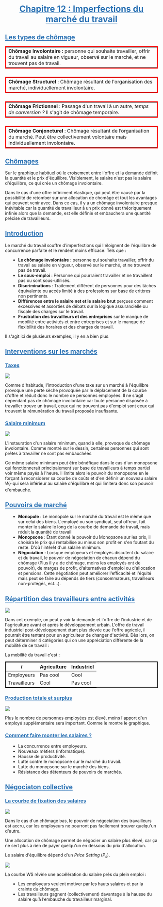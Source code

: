 <style>
/**
*{
color : black;
font-family : Arial;
}

body
{
background-color : white;
}
**/

/** Title style **/

h1
{
text-align : center;
}


h1, h2, h3
{
color : #2e74b5;
text-decoration : underline;
}

h4, h5, h6
{
color : #3f6d94;
text-decoration : bold;
}

/** Table formating **/

table{
margin-top : 1%;
margin-bottom: 1%;
border : 2px solid black;
}

.table_red{
border : 3px solid red;
}

.table_show{
width: 90%;
border: 2px solid black;
padding : 5%;
border-radius: 10px 10px 10px;
}

.table_show tr td
{
width: 40%;
height : auto;
}

/** Block effects **/

.center_block
{
display: block;
margin-left: auto;
margin-right: auto;
width: 60%;
}

.red_block
{
background-color : red;
}

.blue_block
{
background-color : blue;
}

.green_block
{
background-color : green;
}

.salmon_block
{
background-color : salmon;
}


/** line effect **/

.center_line
{
text-align: center;
}

.red_line
{
color : red;
}

.blue_line
{
color : blue;
}

.green_line
{
color : green;
}

.salmon_line
{
color : salmon;
}

.bold
{
font-weight : bold;
}

.underline
{
text-decoration : underline;
}

/** Global list effects **/

ul, li
{
margin-left : 2%;
}

/** ul list decoration **/

ul
{
list-style-type: disc;
}

ul li ul
{
list-style-type: circle;
}

ul li ul li ul
{
list-style-type: square;
}

ul li ul li ul li ul
{
list-style-type: lower-latin;
}

ul li ul li ul li ul li ul
{
list-style-type: decimal;
}

/** ol list decoration **/

ol
{
list-style-type: decimal;
}

ol li ol
{
list-style-type: upper-alpha;
}

ol li ol li ol
{
list-style-type: lower-alpha;
}

ol li ol li ol li ol
{
list-style-type: upper-roman;
}

ol li ol li ol li ol li ol
{
list-style-type: lower-roman;
}
</style>
# Chapitre 12 : Imperfections du marché du travail

<!--
## Introduction d'Alain

### Salaires en Belgique

1. Loi sur la compétitivité 1956, 2016
2. Indexation
3. $w_t = W_{t-1}\frac{P_t}{P_{t-1}}$
4. 4,5 - 2,8 = 3,7 %
5. Productivité
6. Janvier 2019 : 0,8 %
7. Négocié : 1,1 %
-->

## Les types de chômage

<table style="border : 3px solid red; align:center;">
<td>
<b>Chômage Involontaire : </b>personne qui souhaite travailler, offrir du travail au salaire en vigueur, observé sur le marché, et ne trouvent pas de travail.
</td>
</table>
<br/>
<table style="border : 3px solid red; align:center;">
<td>
<b>Chômage Structurel</b> : Chômage résultant de l'organisation des marché, individuellement involontaire.
</td>
</table>

<br/>
<table style="border : 3px solid red; align:center;">
<td>
<b>Chômage Frictionnel</b> : Passage d'un travail à un autre, <i>temps de conversion ?</i> Il s'agit de chômage temporaire.
</td>
</table>
<br/>
<table style="border : 3px solid red; align:center;">
<td>
<b>Chômage Conjoncturel</b> : Chômage résultant de l’organisation du marché. Peut être collectivement volontaire mais individuellement involontaire.
</td>
</table>

## Chômages

Sur le graphique habituel où le croisement entre l'offre et la demande définit la quantité et le prix d'équilibre. Visiblement, le salaire n'est pas le salaire d'équilibre, ce qui crée un chômage involontaire.

Dans le cas d'une offre infiniment élastique, qui peut être causé par la possibilité de retomber sur une allocation de chomâge et tout les avantages qui peuvent venir avec. Dans ce cas, il y a un chômage involontaire presque inévitable car la quantité de travailleur à un prix donné est théoriquement infinie alors que la demande, est elle définie et embauchera une quantité précise de travailleurs.



## Introduction

Le marché du travail souffre d'imperfections qui l'éloignent de l'équilibre de concurrence parfaite et le rendent moins efficace. Tels que :

- **Le chômage involontaire** : personne qui souhaite travailler, offrir du travail au salaire en vigueur, observé sur le marché, et ne trouvent pas de travail.
- **Le sous-emploi** : Personne qui pourraient travailler et ne travaillent pas ou sont sous-utlilisés.
- **Discriminations** : Traitement différent de personnes pour des tâches équivalente ou accès limité à des professions sur base de critères non pertinents.
- **Différences entre le salaire net et le salaire brut** perçues comment excessives et assorties de débats sur la logique assurancielle ou fiscale des charges sur le travail.
- **Frustration des travailleurs et des entreprises** sur le manque de mobilité entre activités et entre entreprises et sur le manque de flexibilité des horaires et des charges de travail.

Il s'agit ici de plusieurs exemples, il y en a bien plus.

## Interventions sur les marchés

### Taxes

<img src="../attachment/eco30.png"/>

Comme d'habitude, l'introduction d'une taxe sur un marché à l'équilibre provoque une perte sèche provoquée par le déplacement de la courbe d'offre et réduit donc le nombre de personnes employées. Il ne s'agit cependant pas de chômage involontaire car toute personne disposée à travailler trouve un travail, ceux qui ne trouvent pas d'emploi sont ceux qui trouvent la rémunération du travail proposée insufisante.


### Salaire minimum

<img src="../attachment/eco31.png"/>

L'instauration d'un salaire minimum, quand à elle, provoque du chômage involontaire. Comme montré sur le dessin, certaines personnes qui sont prêtes à travailler ne sont pas embauchées.

Ce même salaire minimum peut être bénéfique dans le cas d'un monopsone qui fonctionnerait principalement sur base de travailleurs à temps partiel voir même payés à l'heure. Il limite alors le pouvoir du monopsone en le forçant à reconsidérer sa courbe de coûts et d'en définir un nouveau salaire $W_F$ qui sera inférieur au salaire d'équilibre et qui limitera donc son pouvoir d'embauche.


## Pouvoirs de marché

- **Monopole** : Le monopole sur le marché du travail est le même que sur celui des biens. L'employé ou son syndicat, seul offreur, fait monter le salaire le long de la courbe de demande de travail, mais réduit la quantité de travail
- **Monopsone** : Étant donné le pouvoir du Monopsone sur les prix, il choisira le prix qui rentabilise au mieux son profit en s'en foutant du reste. D'où l'intérêt d'un salaire minimum.
- **Négociation** : Lorsque employeurs et employés discutent du salaire et du travail, le pouvoir de négociation de chacun dépend du chômage (Plus il y a de chômage, moins les employés ont de pouvoir), de marges de profit, d'alternatives d'emploi ou d'allocation et pensions. Cette négotiation peut améliorer l'efficacité et l'équité mais peut se faire au dépends de tiers (consommateurs, travailleurs non-protégés, ect...).


## Répartition des travailleurs entre activités

<img src="../attachment/eco32.png"/>

Dans cet exemple, on peut y voir la demande et l'offre de l'industrie et de l'agriculture avant et après le développement urbain. L'offre de travail industriel post-développement étant plus élevée que l'offre agricole, il pourrait être tentant pour un agriculteur de changer d'activité. Dès lors, on peut déterminer 4 catégories qui on une appréciation différente de la mobilité de ce travail :

La mobilité du travail c'est :

/ | Agriculture | Industriel
---|-------------|-----------
Employeurs | Pas cool | Cool
Travailleurs | Cool | Pas cool

### Production totale et surplus

<img src="../attachment/eco33.png"/>

Plus le nombre de personnes employées est élevé, moins l'apport d'un employé supplémentaire sera important. Comme le montre le graphique.

### Comment faire monter les salaires ?

- La concurrence entre employeurs.
- Nouveaux métiers (informatique).
- Hausse de productivité.
- Lutte contre le monopsone sur le marché du travail.
- Lutte du monopsone sur le marché des biens.
- Résistance des détenteurs de pouvoirs de marchés.

## Négociaton collective

### La courbe de fixation des salaires

<img src="../attachment/eco20.png" />

Dans le cas d'un chômage bas, le pouvoir de négociation des travailleurs est accru, car les employeurs ne pourront pas facilement trouver quelqu'un d'autre.

Une allocation de chômage permet de négocier un salaire plus élevé, car ça ne sert plus à rien de payer quelqu'un en dessous du prix d'allocation.

Le salaire d'équilibre dépend d'un *Price Setting* ($P_s$).

<img src="../attachment/eco21.png" />

La courbe WS révèle une accélération du salaire près du plein emploi :
- Les employeurs veulent motiver par les hauts salaires et par la crainte du chômage.
- Les travailleurs gagnent (collectivement) davantage à la hausse du salaire qu’à l’embauche du travailleur marginal.


<!--
## Notes de la vidéo
La france est soumise à un chômage structurel, 'est à dire indépendant de l'activité économique. Il serait d'avantage lié à d'autre facteur que la délocalisation

⇒ Peut être le manque de flexibilité, ou l'incapacité de répondre aux demandes des entreprises.

Pour lutter contre le chomage ? Valoriser les fillières qui recrutent et favoriser le changement de carrière.


Ensuite chômage conjonturel.

Diminuer les impôts pour favoiser la consommation des ménages.

Diminuer le coût du travail, en diminuant les charges sociales et les augmentation de salaire.


# Corbeille

## Taxes

Comme vu dans les chapitres précendents, une taxe introduite sur un marché provoque la création d'une perte sèche qui se traduit par une baisse de la quantité de travail presté par rapport à l'équilibre concurrentiel sans taxes.

<img src="../attachment/eco17.png"/>

Il ne s'agit par contre pas de *chômage involontaire*, car toutes les personnes prêtes à travailler sont embauchées.

## Salaire minimum

L'instauration d'un salaire minimum contraignant, c'est-à-dire suppérieur au salaire d'équilibre, provoque du chômage involontaire. En effet, dans ce cas, il y a plus de travailleurs prêt à travailler que d'heures que les employeurs sont prêt à prester.

<img src="../attachment/eco18.png"/>

Par contre, dans le cas d'un *monopsone*, l'utilisation d'un salaire minimum peut être intéressante pour réduire le pouvoir de ce dernier sur le marché. Étant donné que le *monopsoneur* peut manipuler les prix du marché, utiliser un salaire plancher empêche le salaud de capitaliste de descendre de dessous :

<img src="../attachment/eco19.png"/>
-->

